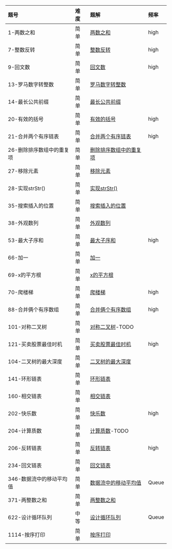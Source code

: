 | 题号 | 难度 | 题解 | 频率  |
| :------| :------ | :------ |  :------ |
| 1-两数之和 | 简单 | [两数之和](1/1.md) | high |
| 7-整数反转 | 简单 | [整数反转](7/7.md) | high |
| 9-回文数 | 简单 | [回文数](9/9.md) | high |
| 13-罗马数字转整数 | 简单 | [罗马数字转整数](13/13.md) | |
| 14-最长公共前缀 | 简单 | [最长公共前缀](14/14.md) |  |
| 20-有效的括号 | 简单 | [有效的括号](20/20.md) | high |
| 21-合并两个有序链表 | 简单 | [合并两个有序链表](21/21.md) | high |
| 26-删除排序数组中的重复项 | 简单 | [删除排序数组中的重复项](26/26.md) | |
| 27-移除元素 | 简单 | [移除元素](27/27.md) | |
| 28-实现strStr() | 简单 | [实现strStr()](28/28.md) |  |
| 35-搜索插入的位置 | 简单 | [搜索插入的位置](35/35.md) |  |
| 38-外观数列 | 简单 | [外观数列](38/38.md) |  |
| 53-最大子序和 | 简单 | [最大子序和](53/53.md) | high |
| 66-加一 | 简单 | [加一](66/66.md) |  |
| 69-x的平方根 | 简单 | [x的平方根](69/69.md) | |
| 70-爬楼梯 | 简单 | [爬楼梯](70/70.md) | high|
| 88-合并俩个有序数组 | 简单 | [合并俩个有序数组](88/88.md) | high|
| 101-对称二叉树 | 简单 | [对称二叉树](101/101.md)-TODO | |
| 121-买卖股票最佳时机 | 简单 | [买卖股票最佳时机](121/121.md) | high |
| 104-二叉树的最大深度 | 简单 | [二叉树的最大深度](104/104.md) |  |
| 141-环形链表 | 简单 | [环形链表](141/141.md) |  |
| 160-相交链表 | 简单 | [相交链表](160/160.md) |  |
| 202-快乐数 | 简单 | [快乐数](202/202.md) | high |
| 204-计算质数 | 简单 | [计算质数](204/204.md)-TODO | |
| 206-反转链表 | 简单 | [反转链表](206/206.md) | high |
| 234-回文链表 | 简单 | [回文链表](234/234.md) |  |
| 346-数据流中的移动平均值 | 简单 | [数据流中的移动平均值](346/346.md) | Queue |
| 371-两整数之和 | 简单 | [两整数之和](371/371.md) |  |
| 622-设计循环队列 | 中等 | [设计循环队列](622/622.md) | Queue |
| 1114-按序打印 | 简单 | [按序打印](1114/1114.md) |  |

